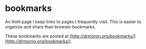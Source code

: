 bookmarks
=========

An html page I keep links to pages I frequently visit. This is easier to
organize and share than browser bookmarks.

These bookmarks are posted at
[http://drmoron.org/bookmarks/](http://drmoron.org/bookmarks/).

